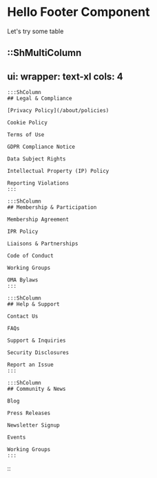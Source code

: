 # Hello Footer Component

Let's try some table

::ShMultiColumn
---
ui:
    wrapper: text-xl
cols: 4
---
    :::ShColumn
    ## Legal & Compliance

    [Privacy Policy](/about/policies)

    Cookie Policy

    Terms of Use

    GDPR Compliance Notice

    Data Subject Rights
    
    Intellectual Property (IP) Policy

    Reporting Violations
    :::

    :::ShColumn
    ## Membership & Participation

    Membership Agreement

    IPR Policy

    Liaisons & Partnerships

    Code of Conduct

    Working Groups

    OMA Bylaws
    :::

    :::ShColumn
    ## Help & Support

    Contact Us

    FAQs

    Support & Inquiries

    Security Disclosures

    Report an Issue
    :::

    :::ShColumn
    ## Community & News

    Blog

    Press Releases

    Newsletter Signup

    Events

    Working Groups
    :::
::
